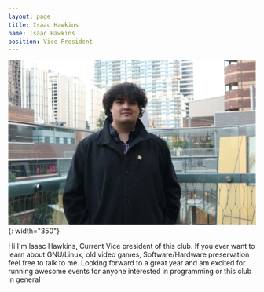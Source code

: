 ```yaml
---
layout: page
title: Isaac Hawkins
name: Isaac Hawkins
position: Vice President
---
```


![Picture](/images/Profiles/Isaac.jpg){: width="350"}

Hi I'm Isaac Hawkins, Current Vice president of this club.
If you ever want to learn about GNU/Linux, old video games, Software/Hardware preservation feel free to talk to me. Looking forward to a great year and am excited for running awesome events for anyone interested in programming or this club in general
